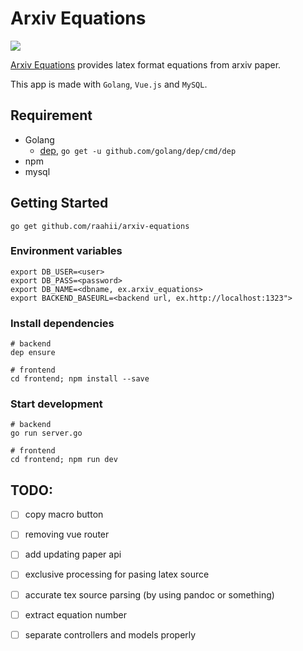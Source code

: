# Arxiv Equations

![](https://user-images.githubusercontent.com/13511520/50848768-70ddb900-13b8-11e9-9c17-d18f5791ac5f.png)

[Arxiv Equations](https://arxiv-equations.netlify.com/) provides latex format equations from arxiv paper.

This app is made with `Golang`, `Vue.js` and `MySQL`.

## Requirement

- Golang 
  - [dep](https://github.com/golang/dep), `go get -u github.com/golang/dep/cmd/dep`
- npm
- mysql 

## Getting Started

```
go get github.com/raahii/arxiv-equations
```

### Environment variables

```
export DB_USER=<user>
export DB_PASS=<password>
export DB_NAME=<dbname, ex.arxiv_equations>
export BACKEND_BASEURL=<backend url, ex.http://localhost:1323">
```

### Install dependencies

```shell
# backend 
dep ensure

# frontend 
cd frontend; npm install --save
```

### Start development


```shell
# backend 
go run server.go

# frontend 
cd frontend; npm run dev
```

## TODO:

- [ ] copy macro button

- [ ] removing vue router

- [ ] add updating paper api

- [ ] exclusive processing for pasing latex source

- [ ] accurate tex source parsing (by using pandoc or something)

- [ ] extract equation number

- [ ] separate controllers and models properly
